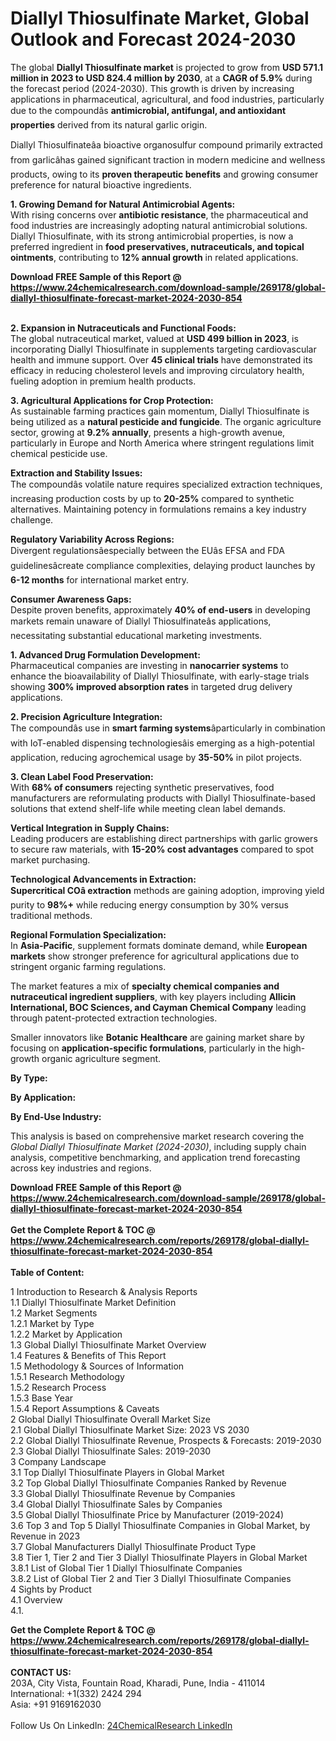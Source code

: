 <h1>Diallyl Thiosulfinate Market, Global Outlook and Forecast 2024-2030</h1><p>The global <strong>Diallyl Thiosulfinate market</strong> is projected to grow from <strong>USD 571.1 million in 2023 to USD 824.4 million by 2030</strong>, at a <strong>CAGR of 5.9%</strong> during the forecast period (2024-2030). This growth is driven by increasing applications in pharmaceutical, agricultural, and food industries, particularly due to the compoundâs <strong>antimicrobial, antifungal, and antioxidant properties</strong> derived from its natural garlic origin.</p><p>Diallyl Thiosulfinateâa bioactive organosulfur compound primarily extracted from garlicâhas gained significant traction in modern medicine and wellness products, owing to its <strong>proven therapeutic benefits</strong> and growing consumer preference for natural bioactive ingredients.</p><p><strong>1. Growing Demand for Natural Antimicrobial Agents:</strong><br>
With rising concerns over <strong>antibiotic resistance</strong>, the pharmaceutical and food industries are increasingly adopting natural antimicrobial solutions. Diallyl Thiosulfinate, with its strong antimicrobial properties, is now a preferred ingredient in <strong>food preservatives, nutraceuticals, and topical ointments</strong>, contributing to <strong>12% annual growth</strong> in related applications.</p><div><b>Download FREE Sample of this Report @ 
            <a href="https://www.24chemicalresearch.com/download-sample/269178/global-diallyl-thiosulfinate-forecast-market-2024-2030-854">
            https://www.24chemicalresearch.com/download-sample/269178/global-diallyl-thiosulfinate-forecast-market-2024-2030-854</a></b></div><br><p><strong>2. Expansion in Nutraceuticals and Functional Foods:</strong><br>
The global nutraceutical market, valued at <strong>USD 499 billion in 2023</strong>, is incorporating Diallyl Thiosulfinate in supplements targeting cardiovascular health and immune support. Over <strong>45 clinical trials</strong> have demonstrated its efficacy in reducing cholesterol levels and improving circulatory health, fueling adoption in premium health products.</p><p><strong>3. Agricultural Applications for Crop Protection:</strong><br>
As sustainable farming practices gain momentum, Diallyl Thiosulfinate is being utilized as a <strong>natural pesticide and fungicide</strong>. The organic agriculture sector, growing at <strong>9.2% annually</strong>, presents a high-growth avenue, particularly in Europe and North America where stringent regulations limit chemical pesticide use.</p><p><strong>Extraction and Stability Issues:</strong><br>
    The compoundâs volatile nature requires specialized extraction techniques, increasing production costs by up to <strong>20-25%</strong> compared to synthetic alternatives. Maintaining potency in formulations remains a key industry challenge.</p><p><strong>Regulatory Variability Across Regions:</strong><br>
    Divergent regulationsâespecially between the EUâs EFSA and FDA guidelinesâcreate compliance complexities, delaying product launches by <strong>6-12 months</strong> for international market entry.</p><p><strong>Consumer Awareness Gaps:</strong><br>
    Despite proven benefits, approximately <strong>40% of end-users</strong> in developing markets remain unaware of Diallyl Thiosulfinateâs applications, necessitating substantial educational marketing investments.</p><p><strong>1. Advanced Drug Formulation Development:</strong><br>
Pharmaceutical companies are investing in <strong>nanocarrier systems</strong> to enhance the bioavailability of Diallyl Thiosulfinate, with early-stage trials showing <strong>300% improved absorption rates</strong> in targeted drug delivery applications.</p><p><strong>2. Precision Agriculture Integration:</strong><br>
The compoundâs use in <strong>smart farming systems</strong>âparticularly in combination with IoT-enabled dispensing technologiesâis emerging as a high-potential application, reducing agrochemical usage by <strong>35-50%</strong> in pilot projects.</p><p><strong>3. Clean Label Food Preservation:</strong><br>
With <strong>68% of consumers</strong> rejecting synthetic preservatives, food manufacturers are reformulating products with Diallyl Thiosulfinate-based solutions that extend shelf-life while meeting clean label demands.</p><p><strong>Vertical Integration in Supply Chains:</strong><br>
    Leading producers are establishing direct partnerships with garlic growers to secure raw materials, with <strong>15-20% cost advantages</strong> compared to spot market purchasing.</p><p><strong>Technological Advancements in Extraction:</strong><br>
    <strong>Supercritical COâ extraction</strong> methods are gaining adoption, improving yield purity to <strong>98%+</strong> while reducing energy consumption by 30% versus traditional methods.</p><p><strong>Regional Formulation Specialization:</strong><br>
    In <strong>Asia-Pacific</strong>, supplement formats dominate demand, while <strong>European markets</strong> show stronger preference for agricultural applications due to stringent organic farming regulations.</p><p>The market features a mix of <strong>specialty chemical companies and nutraceutical ingredient suppliers</strong>, with key players including <strong>Allicin International, BOC Sciences, and Cayman Chemical Company</strong> leading through patent-protected extraction technologies.</p><p>Smaller innovators like <strong>Botanic Healthcare</strong> are gaining market share by focusing on <strong>application-specific formulations</strong>, particularly in the high-growth organic agriculture segment.</p><p><strong>By Type:</strong></p><p><strong>By Application:</strong></p><p><strong>By End-Use Industry:</strong></p><p>This analysis is based on comprehensive market research covering the <em>Global Diallyl Thiosulfinate Market (2024-2030)</em>, including supply chain analysis, competitive benchmarking, and application trend forecasting across key industries and regions.</p><div><b>Download FREE Sample of this Report @ 
            <a href="https://www.24chemicalresearch.com/download-sample/269178/global-diallyl-thiosulfinate-forecast-market-2024-2030-854">
            https://www.24chemicalresearch.com/download-sample/269178/global-diallyl-thiosulfinate-forecast-market-2024-2030-854</a></b></div><br><div><b>Get the Complete Report & TOC @ 
            <a href="https://www.24chemicalresearch.com/reports/269178/global-diallyl-thiosulfinate-forecast-market-2024-2030-854">
            https://www.24chemicalresearch.com/reports/269178/global-diallyl-thiosulfinate-forecast-market-2024-2030-854</a></b></div><br>
            <b>Table of Content:</b><p>1 Introduction to Research & Analysis Reports<br />
    1.1 Diallyl Thiosulfinate Market Definition<br />
    1.2 Market Segments<br />
        1.2.1 Market by Type<br />
        1.2.2 Market by Application<br />
    1.3 Global Diallyl Thiosulfinate Market Overview<br />
    1.4 Features & Benefits of This Report<br />
    1.5 Methodology & Sources of Information<br />
        1.5.1 Research Methodology<br />
        1.5.2 Research Process<br />
        1.5.3 Base Year<br />
        1.5.4 Report Assumptions & Caveats<br />
2 Global Diallyl Thiosulfinate Overall Market Size<br />
    2.1 Global Diallyl Thiosulfinate Market Size: 2023 VS 2030<br />
    2.2 Global Diallyl Thiosulfinate Revenue, Prospects & Forecasts: 2019-2030<br />
    2.3 Global Diallyl Thiosulfinate Sales: 2019-2030<br />
3 Company Landscape<br />
    3.1 Top Diallyl Thiosulfinate Players in Global Market<br />
    3.2 Top Global Diallyl Thiosulfinate Companies Ranked by Revenue<br />
    3.3 Global Diallyl Thiosulfinate Revenue by Companies<br />
    3.4 Global Diallyl Thiosulfinate Sales by Companies<br />
    3.5 Global Diallyl Thiosulfinate Price by Manufacturer (2019-2024)<br />
    3.6 Top 3 and Top 5 Diallyl Thiosulfinate Companies in Global Market, by Revenue in 2023<br />
    3.7 Global Manufacturers Diallyl Thiosulfinate Product Type<br />
    3.8 Tier 1, Tier 2 and Tier 3 Diallyl Thiosulfinate Players in Global Market<br />
        3.8.1 List of Global Tier 1 Diallyl Thiosulfinate Companies<br />
        3.8.2 List of Global Tier 2 and Tier 3 Diallyl Thiosulfinate Companies<br />
4 Sights by Product<br />
    4.1 Overview<br />
        4.1.</p><div><b>Get the Complete Report & TOC @ 
            <a href="https://www.24chemicalresearch.com/reports/269178/global-diallyl-thiosulfinate-forecast-market-2024-2030-854">
            https://www.24chemicalresearch.com/reports/269178/global-diallyl-thiosulfinate-forecast-market-2024-2030-854</a></b></div><br><b>CONTACT US:</b><br>
            203A, City Vista, Fountain Road, Kharadi, Pune, India - 411014<br>
            International: +1(332) 2424 294<br>
            Asia: +91 9169162030 <br><br>
            Follow Us On LinkedIn: <a href="https://www.linkedin.com/company/24chemicalresearch/">24ChemicalResearch LinkedIn</a>